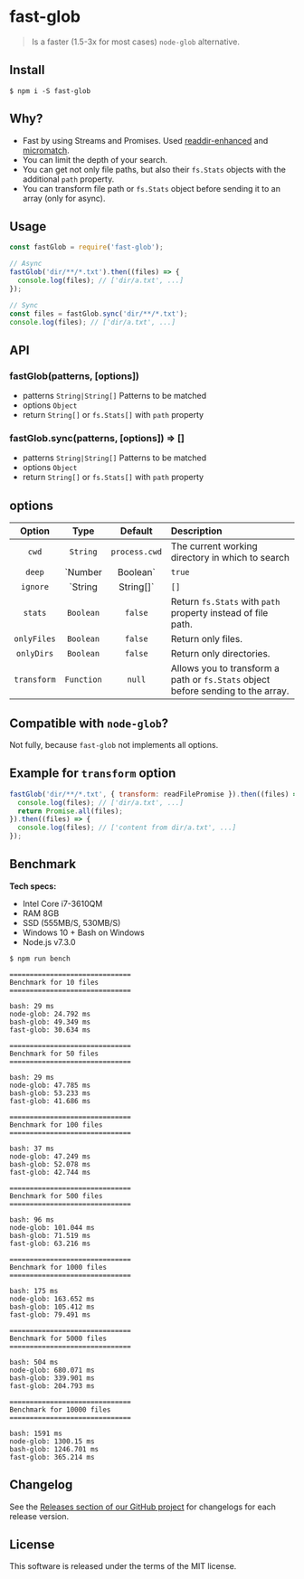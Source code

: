 # fast-glob

> Is a faster (1.5-3x for most cases) `node-glob` alternative.

## Install

```
$ npm i -S fast-glob
```

## Why?

  * Fast by using Streams and Promises. Used [readdir-enhanced](https://github.com/BigstickCarpet/readdir-enhanced) and [micromatch](https://github.com/jonschlinkert/micromatch).
  * You can limit the depth of your search.
  * You can get not only file paths, but also their `fs.Stats` objects with the additional `path` property.
  * You can transform file path or `fs.Stats` object before sending it to an array (only for async).

## Usage

```js
const fastGlob = require('fast-glob');

// Async
fastGlob('dir/**/*.txt').then((files) => {
  console.log(files); // ['dir/a.txt', ...]
});

// Sync
const files = fastGlob.sync('dir/**/*.txt');
console.log(files); // ['dir/a.txt', ...]
```

## API

### fastGlob(patterns, [options])

  * patterns `String|String[]` Patterns to be matched
  * options `Object`
  * return `String[]` or `fs.Stats[]` with `path` property

### fastGlob.sync(patterns, [options]) => []

  * patterns `String|String[]` Patterns to be matched
  * options `Object`
  * return `String[]` or `fs.Stats[]` with `path` property

## options

| Option      | Type              | Default       | Description |
|:-----------:|:-----------------:|:-------------:|:------------|
| `cwd`       | `String`          | `process.cwd` | The current working directory in which to search |
| `deep`      | `Number|Boolean`  | `true`        | The deep option can be set to true to traverse the entire directory structure, or it can be set to a number to only traverse that many levels deep. |
| `ignore`    | `String|String[]` | `[]`          | Add a pattern or an array of glob patterns to exclude matches. |
| `stats`     | `Boolean`         | `false`       | Return `fs.Stats` with `path` property instead of file path. |
| `onlyFiles` | `Boolean`         | `false`       | Return only files. |
| `onlyDirs`  | `Boolean`         | `false`       | Return only directories. |
| `transform` | `Function`        | `null`        | Allows you to transform a path or `fs.Stats` object before sending to the array. |

## Compatible with `node-glob`?

Not fully, because `fast-glob` not implements all options.

## Example for `transform` option

```js
fastGlob('dir/**/*.txt', { transform: readFilePromise }).then((files) => {
  console.log(files); // ['dir/a.txt', ...]
  return Promise.all(files);
}).then((files) => {
  console.log(files); // ['content from dir/a.txt', ...]
});
```

## Benchmark

**Tech specs:**

 * Intel Core i7-3610QM
 * RAM 8GB
 * SSD (555MB/S, 530MB/S)
 * Windows 10 + Bash on Windows
 * Node.js v7.3.0

```
$ npm run bench

==============================
Benchmark for 10 files
==============================

bash: 29 ms
node-glob: 24.792 ms
bash-glob: 49.349 ms
fast-glob: 30.634 ms

==============================
Benchmark for 50 files
==============================

bash: 29 ms
node-glob: 47.785 ms
bash-glob: 53.233 ms
fast-glob: 41.686 ms

==============================
Benchmark for 100 files
==============================

bash: 37 ms
node-glob: 47.249 ms
bash-glob: 52.078 ms
fast-glob: 42.744 ms

==============================
Benchmark for 500 files
==============================

bash: 96 ms
node-glob: 101.044 ms
bash-glob: 71.519 ms
fast-glob: 63.216 ms

==============================
Benchmark for 1000 files
==============================

bash: 175 ms
node-glob: 163.652 ms
bash-glob: 105.412 ms
fast-glob: 79.491 ms

==============================
Benchmark for 5000 files
==============================

bash: 504 ms
node-glob: 680.071 ms
bash-glob: 339.901 ms
fast-glob: 204.793 ms

==============================
Benchmark for 10000 files
==============================

bash: 1591 ms
node-glob: 1300.15 ms
bash-glob: 1246.701 ms
fast-glob: 365.214 ms
```

## Changelog

See the [Releases section of our GitHub project](https://github.com/mrmlnc/fast-glob/releases) for changelogs for each release version.

## License

This software is released under the terms of the MIT license.
